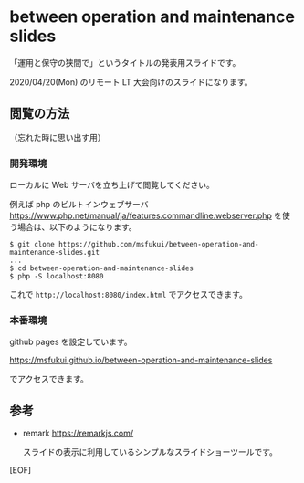 # between operation and maintenance slides

「運用と保守の狭間で」というタイトルの発表用スライドです。

2020/04/20(Mon) のリモート LT 大会向けのスライドになります。

## 閲覧の方法

（忘れた時に思い出す用）

### 開発環境

ローカルに Web サーバを立ち上げて閲覧してください。

例えば php のビルトインウェブサーバ https://www.php.net/manual/ja/features.commandline.webserver.php を使う場合は、以下のようになります。

```
$ git clone https://github.com/msfukui/between-operation-and-maintenance-slides.git
...
$ cd between-operation-and-maintenance-slides
$ php -S localhost:8080
```

これで `http://localhost:8080/index.html` でアクセスできます。

### 本番環境

github pages を設定しています。

https://msfukui.github.io/between-operation-and-maintenance-slides

でアクセスできます。

## 参考

* remark  https://remarkjs.com/

    スライドの表示に利用しているシンプルなスライドショーツールです。

[EOF]

